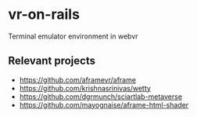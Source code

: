 # vr-on-rails
Terminal emulator environment in webvr

## Relevant projects
* https://github.com/aframevr/aframe
* https://github.com/krishnasrinivas/wetty
* https://github.com/dgrmunch/sciartlab-metaverse
* https://github.com/mayognaise/aframe-html-shader
